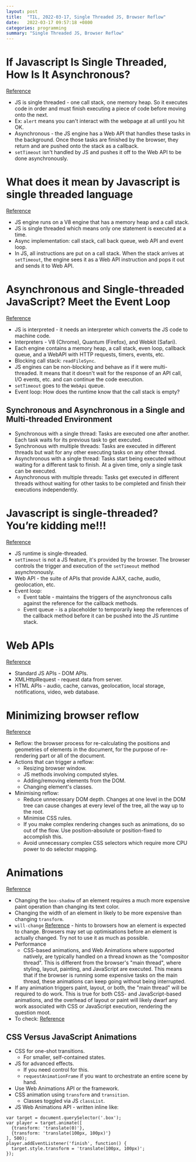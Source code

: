 ```yaml
---
layout: post
title:  "TIL, 2022-03-17, Single Threaded JS, Browser Reflow"
date:   2022-03-17 09:57:18 +0800
categories: programming
summary: "Single Threaded JS, Browser Reflow"
---
```


# If Javascript Is Single Threaded, How Is It Asynchronous?
[Reference](https://dev.to/bbarbour/if-javascript-is-single-threaded-how-is-it-asynchronous-56gd)

- JS is single threaded - one call stack, one memory heap. So it executes code in order and must finish executing a piece of code before moving onto the next.
- Ex: `alert` means you can't interact with the webpage at all until you hit OK.
- Asynchronous - the JS engine has a Web API that handles these tasks in the background. Once those tasks are finished by the browser, they return and are pushed onto the stack as a callback.
- `setTimeout` isn't handled by JS and pushes it off to the Web API to be done asynchronously.

# What does it mean by Javascript is single threaded language
[Reference](https://medium.com/swlh/what-does-it-mean-by-javascript-is-single-threaded-language-f4130645d8a9)

- JS engine runs on a V8 engine that has a memory heap and a call stack.
- JS is single threaded which means only one statement is executed at a time.
- Async implementation: call stack, call back queue, web API and event loop.
- In JS, all instructions are put on a call stack. When the stack arrives at `setTimeout`, the engine sees it as a Web API instruction and pops it out and sends it to Web API.

# Asynchronous and Single-threaded JavaScript? Meet the Event Loop
[Reference](https://thecodest.co/blog/asynchronous-and-single-threaded-javascript-meet-the-event-loop/)

- JS is interpreted - it needs an interpreter which converts the JS code to machine code.
- Interpreters - V8 (Chrome), Quantum (Firefox), and Webkit (Safari).
- Each engine contains a memory heap, a call stack, even loop, callback queue, and a WebAPI with HTTP requests, timers, events, etc.
- Blocking call stack: `readFileSync`.
- JS engines can be non-blocking and behave as if it were multi-threaded. It means that it doesn't wait for the response of an API call, I/O events, etc. and can continue the code execution.
- `setTimeout` goes  to the `WebApi` queue.
- Event loop: How does the runtime know that the call stack is empty?

## Synchronous and Asynchronous in a Single and Multi-threaded Environment

- Synchronous with a single thread: Tasks are executed one after another. Each task waits for its previous task to get executed.
- Synchronous with multiple threads: Tasks are executed in different threads but wait for any other executing tasks on any other thread.
- Asynchronous with a single thread: Tasks start being executed without waiting for a different task to finish. At a given time, only a single task can be executed.
- Asynchronous with multiple threads: Tasks get executed in different threads without waiting for other tasks to be completed and finish their executions independently.

# Javascript is single-threaded? You’re kidding me!!!
[Reference](https://codeburst.io/is-javascript-single-threaded-youre-kidding-me-80b11d74f4e5)

- JS runtime is single-threaded.
- `setTimeout` is not a JS feature, it's provided by the browser. The browser controls the trigger and execution of the `setTimeout` method asynchronously.
- Web API - the suite of APIs that provide AJAX, cache, audio, geolocation, etc.
- Event loop:
  - Event table - maintains the triggers of the asynchronous calls against the reference for the callback methods.
  - Event queue - is a placeholder to temporarily keep the references of the callback method before it can be pushed into the JS runtime stack.

# Web APIs
[Reference](https://developer.chrome.com/docs/extensions/api_other/)

- Standard JS APIs - DOM APIs.
- XMLHttpRequest - request data from server.
- HTML APIs - audio, cache, canvas, geolocation, local storage, notifications, video, web database.

# Minimizing browser reflow
[Reference](https://developers.google.com/speed/docs/insights/browser-reflow)

- Reflow: the browser process for re-calculating the positions and geometries of elements in the document, for the purpose of re-rendering part or all of the document.
- Actions that can trigger a reflow:
  - Resizing browser window.
  - JS methods involving computed styles.
  - Adding/removing elements from the DOM.
  - Changing element's classes.
- Minimising reflow:
  - Reduce unnecessary DOM depth. Changes at one level in the DOM tree can cause changes at every level of the tree, all the way up to the root.
  - Minimise CSS rules.
  - If you make complex rendering changes such as animations, do so out of the flow. Use position-absolute or position-fixed to accomplish this.
  - Avoid unnecessary complex CSS selectors which require more CPU power to do selector mapping.

# Animations
[Reference](https://developers.google.com/web/fundamentals/design-and-ux/animations)

- Changing the `box-shadow` of an element requires a much more expensive paint operation than changing its text color.
- Changing the width of an element in likely to be more expensive than changing `transform`.
- `will-change` [Reference](https://developer.mozilla.org/en-US/docs/Web/CSS/will-change) - hints to browsers how an element is expected to change. Browsers may set up optimisations before an element is actually changed. Try not to use it as much as possible.
- Performance
  - CSS-based animations, and Web Animations where supported natively, are typically handled on a thread known as the "compositor thread". This is different from the browser's "main thread", where styling, layout, painting, and JavaScript are executed. This means that if the browser is running some expensive tasks on the main thread, these animations can keep going without being interrupted.
- If any animation triggers paint, layout, or both, the "main thread" will be required to do work. This is true for both CSS- and JavaScript-based animations, and the overhead of layout or paint will likely dwarf any work associated with CSS or JavaScript execution, rendering the question moot.
- To check: [Reference](https://csstriggers.com/)


## CSS Versus JavaScript Animations

- CSS for one-shot transitions.
  - For smaller, self-contained states.
- JS for advanced effects.
  - If you need control for this.
  - `requestAnimationFrame` if you want to orchestrate an entire scene by hand.
- Use Web Animations API or the framework.
- CSS animation using `transform` and `transition`.
  - Classes toggled via JS `classList`.
- JS Web Animations API - written inline like:

```
var target = document.querySelector('.box');
var player = target.animate([
  {transform: 'translate(0)'},
  {transform: 'translate(100px, 100px)'}
], 500);
player.addEventListener('finish', function() {
  target.style.transform = 'translate(100px, 100px)';
});
```
